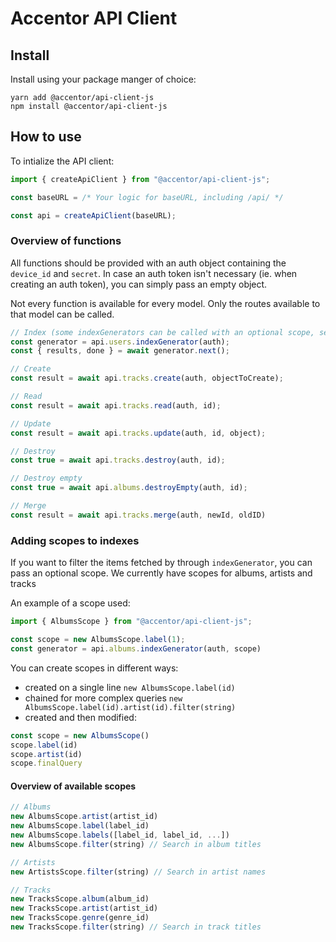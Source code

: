 # Accentor API Client

## Install 
Install using your package manger of choice:
```
yarn add @accentor/api-client-js
npm install @accentor/api-client-js
```

## How to use

To intialize the API client:
```js
import { createApiClient } from "@accentor/api-client-js";

const baseURL = /* Your logic for baseURL, including /api/ */

const api = createApiClient(baseURL);
```

### Overview of functions
All functions should be provided with an auth object containing the `device_id` and `secret`. In case an auth token isn't necessary (ie. when creating an auth token), you can simply pass an empty object.

Not every function is available for every model. Only the routes available to that model can be called.
```js
// Index (some indexGenerators can be called with an optional scope, see below)
const generator = api.users.indexGenerator(auth);
const { results, done } = await generator.next();

// Create
const result = await api.tracks.create(auth, objectToCreate);

// Read
const result = await api.tracks.read(auth, id);

// Update
const result = await api.tracks.update(auth, id, object);

// Destroy
const true = await api.tracks.destroy(auth, id);

// Destroy empty
const true = await api.albums.destroyEmpty(auth, id);

// Merge
const result = await api.tracks.merge(auth, newId, oldID)
```
 
### Adding scopes to indexes
If you want to filter the items fetched by through `indexGenerator`, you can pass an optional scope. We currently have scopes for albums, artists and tracks

An example of a scope used:
```js
import { AlbumsScope } from "@accentor/api-client-js";

const scope = new AlbumsScope.label(1);
const generator = api.albums.indexGenerator(auth, scope)
```

You can create scopes in different ways:
* created on a single line `new AlbumsScope.label(id)`
* chained for more complex queries `new AlbumsScope.label(id).artist(id).filter(string)`
* created and then modified:

```js
const scope = new AlbumsScope()
scope.label(id)
scope.artist(id)
scope.finalQuery
```

#### Overview of available scopes
```js
// Albums
new AlbumsScope.artist(artist_id) 
new AlbumsScope.label(label_id)
new AlbumsScope.labels([label_id, label_id, ...])
new AlbumsScope.filter(string) // Search in album titles

// Artists
new ArtistsScope.filter(string) // Search in artist names

// Tracks
new TracksScope.album(album_id)
new TracksScope.artist(artist_id)
new TracksScope.genre(genre_id)
new TracksScope.filter(string) // Search in track titles
```